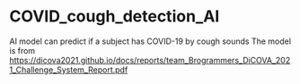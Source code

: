 # COVID_cough_detection_AI
AI model can predict if a subject has COVID-19 by cough sounds The model is from https://dicova2021.github.io/docs/reports/team_Brogrammers_DiCOVA_2021_Challenge_System_Report.pdf

